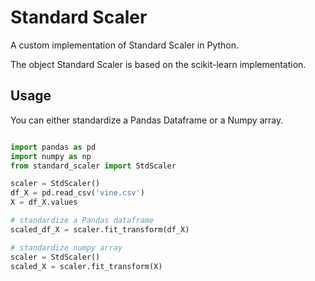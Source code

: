 # Standard Scaler

A custom implementation of Standard Scaler in Python.

The object Standard Scaler is based on the scikit-learn implementation.

## Usage

You can either standardize a Pandas Dataframe or a Numpy array.

```python

import pandas as pd
import numpy as np
from standard_scaler import StdScaler

scaler = StdScaler()
df_X = pd.read_csv('vine.csv')
X = df_X.values

# standardize a Pandas dataframe
scaled_df_X = scaler.fit_transform(df_X)

# standardize numpy array
scaler = StdScaler()
scaled_X = scaler.fit_transform(X)
```